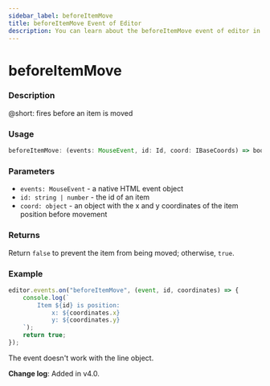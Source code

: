 ```yaml
---
sidebar_label: beforeItemMove
title: beforeItemMove Event of Editor
description: You can learn about the beforeItemMove event of editor in the documentation of the DHTMLX JavaScript Diagram library. Browse developer guides and API reference, try out code examples and live demos, and download a free 30-day evaluation version of DHTMLX Diagram.
---
```


# beforeItemMove

### Description

@short: fires before an item is moved

### Usage

~~~js
beforeItemMove: (events: MouseEvent, id: Id, coord: IBaseCoords) => boolean | void;
~~~

### Parameters

- `events: MouseEvent` - a native HTML event object
- `id: string | number` - the id of an item
- `coord: object` - an object with the x and y coordinates of the item position before movement

### Returns

Return `false` to prevent the item from being moved; otherwise, `true`.

### Example

~~~js
editor.events.on("beforeItemMove", (event, id, coordinates) => {
    console.log(`
        Item ${id} is position: 
            x: ${coordinates.x} 
            y: ${coordinates.y}
    `);
    return true;
});
~~~

The event doesn't work with the line object.

**Change log**: Added in v4.0.
